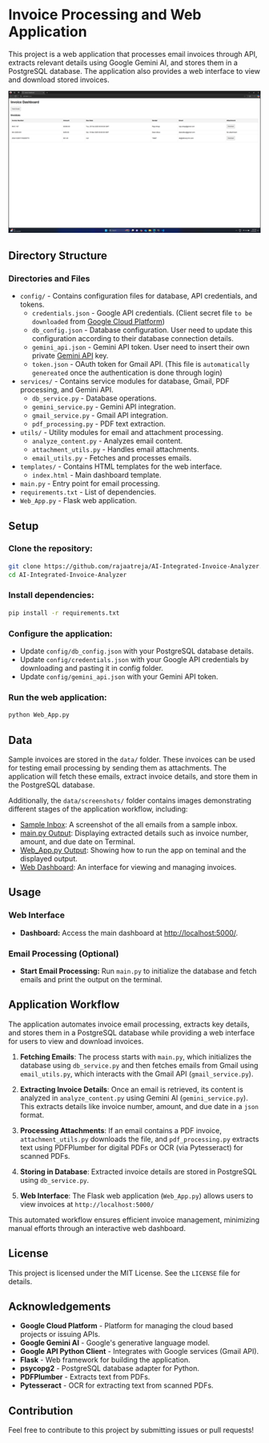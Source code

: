 # Invoice Processing and Web Application

This project is a web application that processes email invoices through API, extracts relevant details using Google Gemini AI, and stores them in a PostgreSQL database. The application also provides a web interface to view and download stored invoices.

![Dashboard Screenshot](data/screenshots/web_dashboard.png)

## Directory Structure

### **Directories and Files**

- `config/` - Contains configuration files for database, API credentials, and tokens.
  - `credentials.json` - Google API credentials. (Client secret file `to be downloaded` from [Google Cloud Platform](https://console.cloud.google.com/apis/credentials))
  - `db_config.json` - Database configuration. User need to update this configuration according to their database connection details.
  - `gemini_api.json` - Gemini API token. User need to insert their own private [Gemini API](https://aistudio.google.com/apikey) key.
  - `token.json` - OAuth token for Gmail API. (This file is `automatically genereated` once the authentication is done through login)
- `services/` - Contains service modules for database, Gmail, PDF processing, and Gemini API.
  - `db_service.py` - Database operations.
  - `gemini_service.py` - Gemini API integration.
  - `gmail_service.py` - Gmail API integration.
  - `pdf_processing.py` - PDF text extraction.
- `utils/` - Utility modules for email and attachment processing.
  - `analyze_content.py` - Analyzes email content.
  - `attachment_utils.py` - Handles email attachments.
  - `email_utils.py` - Fetches and processes emails.
- `templates/` - Contains HTML templates for the web interface.
  - `index.html` - Main dashboard template.
- `main.py` - Entry point for email processing.
- `requirements.txt` - List of dependencies.
- `Web_App.py` - Flask web application.

## Setup

### **Clone the repository:**

```sh
git clone https://github.com/rajaatreja/AI-Integrated-Invoice-Analyzer.git
cd AI-Integrated-Invoice-Analyzer
```

### **Install dependencies:**

```sh
pip install -r requirements.txt
```

### **Configure the application:**

- Update `config/db_config.json` with your PostgreSQL database details.
- Update `config/credentials.json` with your Google API credentials by downloading and pasting it in config folder.
- Update `config/gemini_api.json` with your Gemini API token.

### **Run the web application:**

```sh
python Web_App.py
```

## Data

Sample invoices are stored in the `data/` folder. These invoices can be used for testing email processing by sending them as attachments. The application will fetch these emails, extract invoice details, and store them in the PostgreSQL database.

Additionally, the `data/screenshots/` folder contains images demonstrating different stages of the application workflow, including:

- [Sample Inbox](data/screenshots/sample_inbox.png): A screenshot of the all emails from a sample inbox.
- [main.py Output](data/screenshots/main_py_output.png): Displaying extracted details such as invoice number, amount, and due date on Terminal.
- [Web_App.py Output](data/screenshots/web_app_py_output.png): Showing how to run the app on teminal and the displayed output.
- [Web Dashboard](data/screenshots/web_dashboard.png): An interface for viewing and managing invoices.

## Usage

### **Web Interface**

- **Dashboard:** Access the main dashboard at [http://localhost:5000/](http://localhost:5000/).

### **Email Processing** (Optional)

- **Start Email Processing:** Run `main.py` to initialize the database and fetch emails and print the output on the terminal.

## Application Workflow

The application automates invoice email processing, extracts key details, and stores them in a PostgreSQL database while providing a web interface for users to view and download invoices.

1. **Fetching Emails**: The process starts with `main.py`, which initializes the database using `db_service.py` and then fetches emails from Gmail using `email_utils.py`, which interacts with the Gmail API (`gmail_service.py`).

2. **Extracting Invoice Details**: Once an email is retrieved, its content is analyzed in `analyze_content.py` using Gemini AI (`gemini_service.py`). This extracts details like invoice number, amount, and due date in a `json` format.

3. **Processing Attachments**: If an email contains a PDF invoice, `attachment_utils.py` downloads the file, and `pdf_processing.py` extracts text using PDFPlumber for digital PDFs or OCR (via Pytesseract) for scanned PDFs.

4. **Storing in Database**: Extracted invoice details are stored in PostgreSQL using `db_service.py`.

5. **Web Interface**: The Flask web application (`Web_App.py`) allows users to view invoices at `http://localhost:5000/`

This automated workflow ensures efficient invoice management, minimizing manual efforts through an interactive web dashboard.


## License

This project is licensed under the MIT License. See the `LICENSE` file for details.

## Acknowledgements

- **Google Cloud Platform** - Platform for managing the cloud based projects or issuing APIs.
- **Google Gemini AI** - Google's generative language model.
- **Google API Python Client** - Integrates with Google services (Gmail API).
- **Flask** - Web framework for building the application.
- **psycopg2** - PostgreSQL database adapter for Python.
- **PDFPlumber** - Extracts text from PDFs.
- **Pytesseract** - OCR for extracting text from scanned PDFs.

## Contribution

Feel free to contribute to this project by submitting issues or pull requests!

